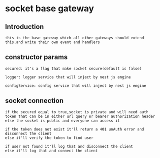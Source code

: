 # socket base gateway

## Introduction

    this is the base gateway which all other gateways should extend this,and write their own event and handlers

## constructor params

    secured: it's a flag that make socket secure(default is false)

    logger: logger service that will inject by nest js engine

    configService: config service that will inject by nest js engine

## socket connection

    if the secured equal to true,socket is private and will need auth token that can be in either url query or bearer authorization header
    else the socket is public and everyone can access it

    if the token does not exist it'll return a 401 unAuth error and disconnect the client
    else it'll verify the token to find user

    if user not found it'll log that and disconnect the client
    else it'll log that and connect the client
